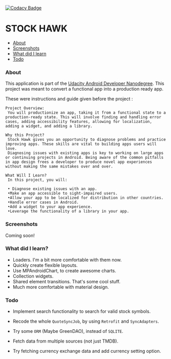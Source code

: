 [![Codacy Badge](https://api.codacy.com/project/badge/Grade/59242a4e7d224e178caf013098ffe5ce)](https://www.codacy.com/app/gurupadmamadapur/StockHawk?utm_source=github.com&amp;utm_medium=referral&amp;utm_content=Protino/StockHawk&amp;utm_campaign=Badge_Grade)

STOCK HAWK
==========
* [About](#about)
* [Screenshots](#screenshots)
* [What did I learn](#what-did-i-learn)
* [Todo](#todo)

### About
This application is part of the [Udacity Android Developer Nanodegree].
This project was meant to convert a functional app into a production ready
app.

These were instructions and guide given before the project :

```
Project Overview:
 You will productionize an app, taking it from a functional state to a production-ready state. This will involve finding and handling error cases, adding accessibility features, allowing for localization, adding a widget, and adding a library.

Why this Project?
 Stock Hawk gives you an opportunity to diagnose problems and practice improving apps. These skills are vital to building apps users will love.
 Diagnosing issues with existing apps is key to working on large apps or continuing projects in Android. Being aware of the common pitfalls in app design frees a developer to produce novel app experiences without making the same mistakes over and over.

What Will I Learn?
 In this project, you will:

 • Diagnose existing issues with an app.
 •Make an app accessible to sight-impaired users.
 •Allow your app to be localized for distribution in other countries.
 •Handle error cases in Android.
 •Add a widget to your app experience.
 •Leverage the functionality of a library in your app.
```

### Screenshots

Coming soon!

### What did I learn?

* Loaders. I'm a bit more comfortable with them now.
* Quickly create flexible layouts.
* Use MPAndroidChart, to create awesome charts.
* Collection widgets.
* Shared element transitions. That's some cool stuff.
* Much more comfortable with material design.

### Todo

* Implement search functionality to search for valid stock symbols.
* Recode the whole `QuoteSyncJob`, by using `Retrofit` and `SyncAdapters`.
* Try some `ORM` (Maybe GreenDAO), instead of `SQLITE`.
* Fetch data from multiple sources (not just TMDB).
* Try fetching currency exchange data and add currency setting option.


  [Udacity Android Developer Nanodegree]:https://www.udacity.com/degrees/android-developer-nanodegree-by-google--nd801